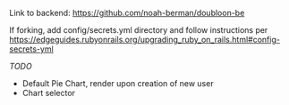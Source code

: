 Link to backend: https://github.com/noah-berman/doubloon-be

If forking, add config/secrets.yml directory and follow instructions per https://edgeguides.rubyonrails.org/upgrading_ruby_on_rails.html#config-secrets-yml

*TODO*
- Default Pie Chart, render upon creation of new user
- Chart selector
